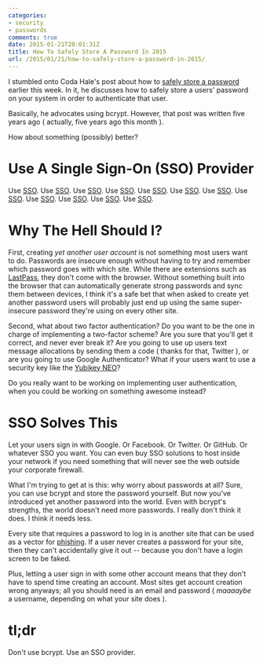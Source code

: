 ```yaml
---
categories:
- security
- passwords
comments: true
date: 2015-01-21T20:01:31Z
title: How To Safely Store A Password In 2015
url: /2015/01/21/how-to-safely-store-a-password-in-2015/
---
```


I stumbled onto Coda Hale's post about how to [safely store a password](http://codahale.com/how-to-safely-store-a-password/) earlier this week. In it, he discusses how to safely store a users' password on your system in order to authenticate that user.

Basically, he advocates using bcrypt. However, that post was written five years ago ( actually, five years ago this month ).

How about something (possibly) better?

<!--more-->

# Use A Single Sign-On (SSO) Provider

Use [SSO](https://lastpass.com/enterprise/cloud-sso). Use [SSO](https://www.atlassian.com/software/crowd/overview). Use [SSO](https://www.pingidentity.com/en/products/pingone.html). Use [SSO](https://www.onelogin.com/product/sso). Use [SSO](http://www.forgerock.com/en-us/platform/identity-management/). Use [SSO](https://www.apereo.org/cas). Use [SSO](http://rubycas.github.io/). Use [SSO](https://developer.github.com/v3/oauth/). Use [SSO](https://developers.facebook.com/docs/facebook-login/v2.2). Use [SSO](https://dev.twitter.com/web/sign-in). Use [SSO](https://dev.twitter.com/twitter-kit/android/twitter-login). Use [SSO](https://developers.google.com/+/).

# Why The Hell Should I?

First, creating *yet another user account* is not something most users want to do. Passwords are insecure enough without having to try and remember which password goes with which site. While there are extensions such as [LastPass](https://lastpass.com/), they don't come with the browser. Without something built into the browser that can automatically generate strong passwords and sync them between devices, I think it's a safe bet that when asked to create yet another password users will probably just end up using the same super-insecure password they're using on every other site.

Second, what about two factor authentication? Do you want to be the one in charge of implementing a two-factor scheme? Are you sure that you'll get it correct, and never ever break it? Are you going to use up users text message allocations by sending them a code ( thanks for that, Twitter ), or are you going to use Google Authenticator? What if your users want to use a security key like the [Yubikey NEO](https://www.yubico.com/products/yubikey-hardware/yubikey-neo/)?

Do you really want to be working on implementing user authentication, when you could be working on something awesome instead?

# SSO Solves This

Let your users sign in with Google. Or Facebook. Or Twitter. Or GitHub. Or whatever SSO you want. You can even buy SSO solutions to host inside your network if you need something that will never see the web outside your corporate firewall.

What I'm trying to get at is this: why worry about passwords at all? Sure, you can use bcrypt and store the password yourself. But now you've introduced yet another password into the world. Even with bcrypt's strengths, the world doesn't need more passwords. I really don't think it does. I think it needs less.

Every site that requires a password to log in is another site that can be used as a vector for [phishing](http://en.wikipedia.org/wiki/Phishing). If a user never creates a password for your site, then they can't accidentally give it out -- because you don't have a login screen to be faked.

Plus, letting a user sign in with some other account means that they don't have to spend time creating an account. Most sites get account creation wrong anyways; all you should need is an email and password ( *maaaaybe* a username, depending on what your site does ).

# tl;dr

Don't use bcrypt. Use an SSO provider.
